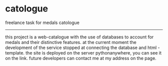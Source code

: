 # catologue
freelance task for medals catologue

__________________________________
this project is a web-catalogue with the use of databases to account for medals and their distinctive features.
at the current moment the development of the service stopped at   connecting the database and html - template.
the site is deployed on the server pythonanywhere, you can see it on the link. 
future developers can contact me at my address on the page.

